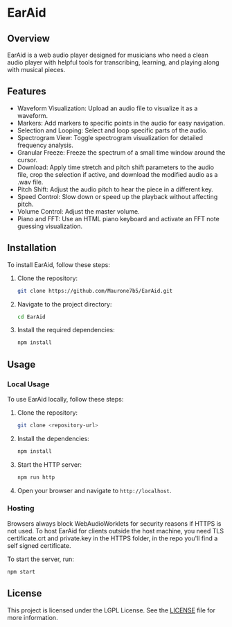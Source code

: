 # EarAid

## Overview
EarAid is a web audio player designed for musicians who need a clean audio player with helpful tools for transcribing, learning, and playing along with musical pieces.

## Features
- Waveform Visualization: Upload an audio file to visualize it as a waveform.
- Markers: Add markers to specific points in the audio for easy navigation.
- Selection and Looping: Select and loop specific parts of the audio.
- Spectrogram View: Toggle spectrogram visualization for detailed frequency analysis.
- Granular Freeze: Freeze the spectrum of a small time window around the cursor.
- Download: Apply time stretch and pitch shift parameters to the audio file, crop the selection if active, and download the modified audio as a .wav file.
- Pitch Shift: Adjust the audio pitch to hear the piece in a different key.
- Speed Control: Slow down or speed up the playback without affecting pitch.
- Volume Control: Adjust the master volume.
- Piano and FFT: Use an HTML piano keyboard and activate an FFT note guessing visualization.

## Installation
To install EarAid, follow these steps:

1. Clone the repository:
    ```bash
    git clone https://github.com/Maurone7b5/EarAid.git
    ```
2. Navigate to the project directory:
    ```bash
    cd EarAid
    ```
3. Install the required dependencies:
    ```bash
    npm install
    ```

## Usage

### Local Usage
To use EarAid locally, follow these steps:

1. Clone the repository:
    ```sh
    git clone <repository-url>
    ```
2. Install the dependencies:
    ```sh
    npm install
    ```
3. Start the HTTP server:
    ```sh
    npm run http
    ```
4. Open your browser and navigate to `http://localhost`.

### Hosting
Browsers always block WebAudioWorklets for security reasons if HTTPS is not used. To host EarAid for clients outside the host machine, you need TLS certificate.crt and private.key in the HTTPS folder, in the repo you'll find a self signed certificate. 

To start the server, run:
```sh
npm start
```

## License
This project is licensed under the LGPL License. See the [LICENSE](LICENSE) file for more information.
